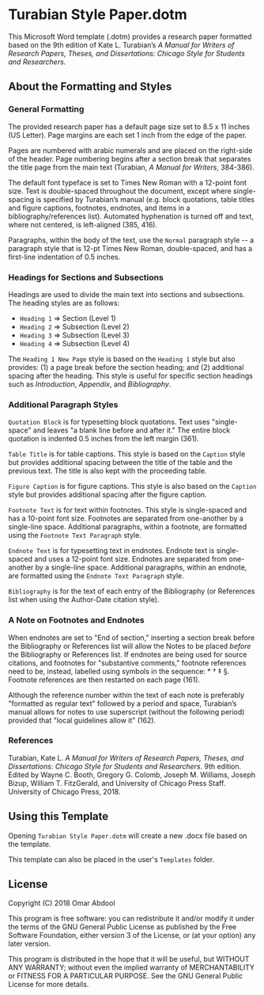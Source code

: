 # Turabian Style Paper.dotm

This Microsoft Word template (.dotm) provides a research paper formatted based on the 9th edition of Kate L. Turabian’s *A Manual for Writers of Research Papers, Theses, and Dissertations: Chicago Style for Students and Researchers*.

## About the Formatting and Styles

### General Formatting
The provided research paper has a default page size set to 8.5 x 11 inches (US Letter). Page margins are each set 1 inch from the edge of the paper.

Pages are numbered with arabic numerals and are placed on the right-side of the header. Page numbering begins after a section break that separates the title page from the main text (Turabian, *A Manual for Writers*, 384-386).

The default font typeface is set to Times New Roman with a 12-point font size. Text is double-spaced throughout the document, except where single-spacing is specified by Turabian’s manual (e.g. block quotations, table titles and figure captions, footnotes, endnotes, and items in a bibliography/references list). Automated hyphenation is turned off and text, where not centered, is left-aligned (385, 416).

Paragraphs, within the body of the text, use the `Normal` paragraph style -- a paragraph style that is 12-pt Times New Roman, double-spaced, and has a first-line indentation of 0.5 inches.

### Headings for Sections and Subsections

Headings are used to divide the main text into sections and subsections. The heading styles are as follows:
  * `Heading 1` => Section (Level 1)
  * `Heading 2` => Subsection (Level 2)
  * `Heading 3` => Subsection (Level 3)
  * `Heading 4` => Subsection (Level 4)

The `Heading 1 New Page` style is based on the `Heading 1` style but also provides: (1) a page break before the section heading; and (2) additional spacing after the heading. This style is useful for specific section headings such as *Introduction*, *Appendix*, and *Bibliography*.

### Additional Paragraph Styles

`Quotation Block` is for typesetting block quotations. Text uses "single-space" and leaves "a blank line before and after it." The entire block quotation is indented 0.5 inches from the left margin (361).

`Table Title` is for table captions. This style is based on the `Caption` style but provides additional spacing between the title of the table and the previous text. The title is also kept with the proceeding table.

`Figure Caption` is for figure captions. This style is also based on the `Caption` style but provides additional spacing after the figure caption.

`Footnote Text` is for text within footnotes. This style is single-spaced and has a 10-point font size. Footnotes are separated from one-another by a single-line space. Additional paragraphs, within a footnote, are formatted using the `Footnote Text Paragraph` style.

`Endnote Text` is for typesetting text in endnotes. Endnote text is single-spaced and uses a 12-point font size. Endnotes are separated from one-another by a single-line space. Additional paragraphs, within an endnote, are formatted using the `Endnote Text Paragraph` style.

`Bibliography` is for the text of each entry of the Bibliography (or References list when using the Author-Date citation style).

### A Note on Footnotes and Endnotes

When endnotes are set to "End of section," inserting a section break before the Bibliography or References list will allow the Notes to be placed *before* the Bibliography or References list. If endnotes are being used for source citations, and footnotes for "substantive comments," footnote references need to be, instead, labelled using symbols in the sequence: * † ‡ §. Footnote references are then restarted on each page (161).

Although the reference number within the text of each note is preferably "formatted as regular text" followed by a period and space, Turabian’s manual allows for notes to use superscript (without the following period) provided that "local guidelines allow it" (162).

### References

Turabian, Kate L. *A Manual for Writers of Research Papers, Theses, and Dissertations: Chicago Style for Students and Researchers*. 9th edition. Edited by Wayne C. Booth, Gregory G. Colomb, Joseph M. Williams, Joseph Bizup, William T. FitzGerald, and University of Chicago Press Staff. University of Chicago Press, 2018.

## Using this Template

Opening `Turabian Style Paper.dotm` will create a new .docx file based on the template.

This template can also be placed in the user's `Templates` folder.


## License

Copyright (C) 2018   Omar Abdool

This program is free software: you can redistribute it and/or modify it under the terms of the GNU General Public License as published by the Free Software Foundation, either version 3 of the License, or (at your option) any later version.

This program is distributed in the hope that it will be useful, but WITHOUT ANY WARRANTY; without even the implied warranty of MERCHANTABILITY or FITNESS FOR A PARTICULAR PURPOSE.  See the GNU General Public License for more details.
